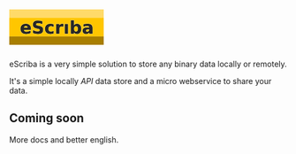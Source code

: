 # ![eScriba](logo.png)

eScriba is a very simple solution to store any binary data locally or remotely.

It's a simple locally *API* data store and a micro webservice to share your data.

## Coming soon

More docs and better english.
